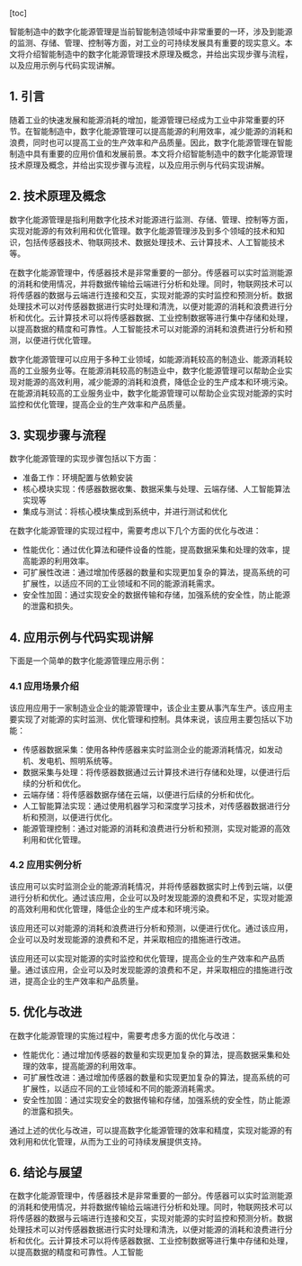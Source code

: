
[toc]                    
                
                
智能制造中的数字化能源管理是当前智能制造领域中非常重要的一环，涉及到能源的监测、存储、管理、控制等方面，对工业的可持续发展具有重要的现实意义。本文将介绍智能制造中的数字化能源管理技术原理及概念，并给出实现步骤与流程，以及应用示例与代码实现讲解。

## 1. 引言

随着工业的快速发展和能源消耗的增加，能源管理已经成为工业中非常重要的环节。在智能制造中，数字化能源管理可以提高能源的利用效率，减少能源的消耗和浪费，同时也可以提高工业的生产效率和产品质量。因此，数字化能源管理在智能制造中具有重要的应用价值和发展前景。本文将介绍智能制造中的数字化能源管理技术原理及概念，并给出实现步骤与流程，以及应用示例与代码实现讲解。

## 2. 技术原理及概念

数字化能源管理是指利用数字化技术对能源进行监测、存储、管理、控制等方面，实现对能源的有效利用和优化管理。数字化能源管理涉及到多个领域的技术和知识，包括传感器技术、物联网技术、数据处理技术、云计算技术、人工智能技术等。

在数字化能源管理中，传感器技术是非常重要的一部分。传感器可以实时监测能源的消耗和使用情况，并将数据传输给云端进行分析和处理。同时，物联网技术可以将传感器的数据与云端进行连接和交互，实现对能源的实时监控和预测分析。数据处理技术可以对传感器数据进行实时处理和清洗，以便对能源的消耗和浪费进行分析和优化。云计算技术可以将传感器数据、工业控制数据等进行集中存储和处理，以提高数据的精度和可靠性。人工智能技术可以对能源的消耗和浪费进行分析和预测，以便进行优化管理。

数字化能源管理可以应用于多种工业领域，如能源消耗较高的制造业、能源消耗较高的工业服务业等。在能源消耗较高的制造业中，数字化能源管理可以帮助企业实现对能源的高效利用，减少能源的消耗和浪费，降低企业的生产成本和环境污染。在能源消耗较高的工业服务业中，数字化能源管理可以帮助企业实现对能源的实时监控和优化管理，提高企业的生产效率和产品质量。

## 3. 实现步骤与流程

数字化能源管理的实现步骤包括以下方面：

- 准备工作：环境配置与依赖安装
- 核心模块实现：传感器数据收集、数据采集与处理、云端存储、人工智能算法实现等
- 集成与测试：将核心模块集成到系统中，并进行测试和优化

在数字化能源管理的实现过程中，需要考虑以下几个方面的优化与改进：

- 性能优化：通过优化算法和硬件设备的性能，提高数据采集和处理的效率，提高能源的利用效率。
- 可扩展性改进：通过增加传感器的数量和实现更加复杂的算法，提高系统的可扩展性，以适应不同的工业领域和不同的能源消耗需求。
- 安全性加固：通过实现安全的数据传输和存储，加强系统的安全性，防止能源的泄露和损失。

## 4. 应用示例与代码实现讲解

下面是一个简单的数字化能源管理应用示例：

### 4.1 应用场景介绍

该应用应用于一家制造业企业的能源管理中，该企业主要从事汽车生产。该应用主要实现了对能源的实时监测、优化管理和控制。具体来说，该应用主要包括以下功能：

- 传感器数据采集：使用各种传感器来实时监测企业的能源消耗情况，如发动机、发电机、照明系统等。
- 数据采集与处理：将传感器数据通过云计算技术进行存储和处理，以便进行后续的分析和优化。
- 云端存储：将传感器数据存储在云端，以便进行后续的分析和优化。
- 人工智能算法实现：通过使用机器学习和深度学习技术，对传感器数据进行分析和预测，以便进行优化。
- 能源管理控制：通过对能源的消耗和浪费进行分析和预测，实现对能源的高效利用和优化管理。

### 4.2 应用实例分析

该应用可以实时监测企业的能源消耗情况，并将传感器数据实时上传到云端，以便进行分析和优化。通过该应用，企业可以及时发现能源的浪费和不足，实现对能源的高效利用和优化管理，降低企业的生产成本和环境污染。

该应用还可以对能源的消耗和浪费进行分析和预测，以便进行优化。通过该应用，企业可以及时发现能源的浪费和不足，并采取相应的措施进行改进。

该应用还可以实现对能源的实时监控和优化管理，提高企业的生产效率和产品质量。通过该应用，企业可以及时发现能源的浪费和不足，并采取相应的措施进行改进，提高企业的生产效率和产品质量。

## 5. 优化与改进

在数字化能源管理的实施过程中，需要考虑多方面的优化与改进：

- 性能优化：通过增加传感器的数量和实现更加复杂的算法，提高数据采集和处理的效率，提高能源的利用效率。
- 可扩展性改进：通过增加传感器的数量和实现更加复杂的算法，提高系统的可扩展性，以适应不同的工业领域和不同的能源消耗需求。
- 安全性加固：通过实现安全的数据传输和存储，加强系统的安全性，防止能源的泄露和损失。

通过上述的优化与改进，可以提高数字化能源管理的效率和精度，实现对能源的有效利用和优化管理，从而为工业的可持续发展提供支持。

## 6. 结论与展望

在数字化能源管理中，传感器技术是非常重要的一部分。传感器可以实时监测能源的消耗和使用情况，并将数据传输给云端进行分析和处理。同时，物联网技术可以将传感器的数据与云端进行连接和交互，实现对能源的实时监控和预测分析。数据处理技术可以对传感器数据进行实时处理和清洗，以便对能源的消耗和浪费进行分析和优化。云计算技术可以将传感器数据、工业控制数据等进行集中存储和处理，以提高数据的精度和可靠性。人工智能

